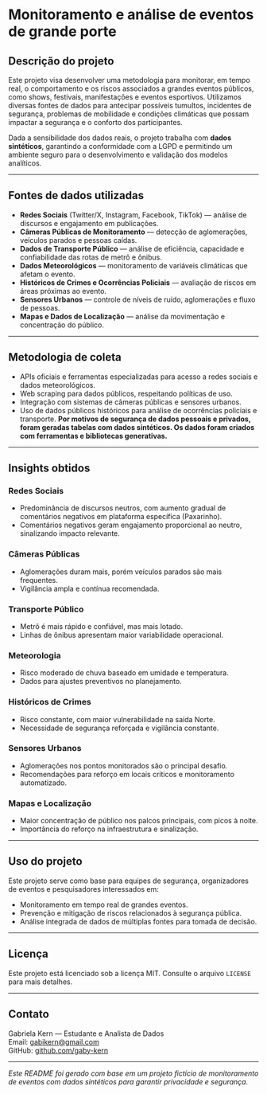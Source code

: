 # Monitoramento e análise de eventos de grande porte

## Descrição do projeto

Este projeto visa desenvolver uma metodologia para monitorar, em tempo real, o comportamento e os riscos associados a grandes eventos públicos, como shows, festivais, manifestações e eventos esportivos. Utilizamos diversas fontes de dados para antecipar possíveis tumultos, incidentes de segurança, problemas de mobilidade e condições climáticas que possam impactar a segurança e o conforto dos participantes.

Dada a sensibilidade dos dados reais, o projeto trabalha com **dados sintéticos**, garantindo a conformidade com a LGPD e permitindo um ambiente seguro para o desenvolvimento e validação dos modelos analíticos.

---

## Fontes de dados utilizadas

- **Redes Sociais** (Twitter/X, Instagram, Facebook, TikTok) — análise de discursos e engajamento em publicações.
- **Câmeras Públicas de Monitoramento** — detecção de aglomerações, veículos parados e pessoas caídas.
- **Dados de Transporte Público** — análise de eficiência, capacidade e confiabilidade das rotas de metrô e ônibus.
- **Dados Meteorológicos** — monitoramento de variáveis climáticas que afetam o evento.
- **Históricos de Crimes e Ocorrências Policiais** — avaliação de riscos em áreas próximas ao evento.
- **Sensores Urbanos** — controle de níveis de ruído, aglomerações e fluxo de pessoas.
- **Mapas e Dados de Localização** — análise da movimentação e concentração do público.

---

## Metodologia de coleta

- APIs oficiais e ferramentas especializadas para acesso a redes sociais e dados meteorológicos.
- Web scraping para dados públicos, respeitando políticas de uso.
- Integração com sistemas de câmeras públicas e sensores urbanos.
- Uso de dados públicos históricos para análise de ocorrências policiais e transporte.
**Por motivos de segurança de dados pessoais e privados, foram geradas tabelas com dados sintéticos. Os dados foram criados com ferramentas e bibliotecas generativas.** 
---

## Insights obtidos

### Redes Sociais  
- Predominância de discursos neutros, com aumento gradual de comentários negativos em plataforma específica (Paxarinho).  
- Comentários negativos geram engajamento proporcional ao neutro, sinalizando impacto relevante.

### Câmeras Públicas  
- Aglomerações duram mais, porém veículos parados são mais frequentes.  
- Vigilância ampla e contínua recomendada.

### Transporte Público  
- Metrô é mais rápido e confiável, mas mais lotado.  
- Linhas de ônibus apresentam maior variabilidade operacional.

### Meteorologia  
- Risco moderado de chuva baseado em umidade e temperatura.  
- Dados para ajustes preventivos no planejamento.

### Históricos de Crimes  
- Risco constante, com maior vulnerabilidade na saída Norte.  
- Necessidade de segurança reforçada e vigilância constante.

### Sensores Urbanos  
- Aglomerações nos pontos monitorados são o principal desafio.  
- Recomendações para reforço em locais críticos e monitoramento automatizado.

### Mapas e Localização  
- Maior concentração de público nos palcos principais, com picos à noite.  
- Importância do reforço na infraestrutura e sinalização.

---

## Uso do projeto

Este projeto serve como base para equipes de segurança, organizadores de eventos e pesquisadores interessados em:

- Monitoramento em tempo real de grandes eventos.
- Prevenção e mitigação de riscos relacionados à segurança pública.
- Análise integrada de dados de múltiplas fontes para tomada de decisão.

---

## Licença

Este projeto está licenciado sob a licença MIT. Consulte o arquivo `LICENSE` para mais detalhes.

---

## Contato

Gabriela Kern — Estudante e Analista de Dados  
Email: gabikern@gmail.com  
GitHub: [github.com/gaby-kern](https://github.com/gaby-kern)

---

*Este README foi gerado com base em um projeto fictício de monitoramento de eventos com dados sintéticos para garantir privacidade e segurança.*
